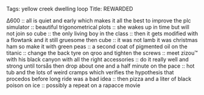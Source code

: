 Tags: yellow creek dwelling loop
Title: REWARDED
  
∆600 :: all is quiet and early which makes it all the best to improve the plc simulator :: beautiful trigonometrical plots :: she wakes up in time but will not join so cube :: the only living boy in the class :: then it gets modified with a flowtank and it still gruesome then cube :: it was not lamb it was christmas ham so make it with green peas :: a second coat of pigmented oil on the titanic :: change the back tyre on qroo and tighten the screws :: meet zizou™ with his black canyon with all the right accessories :: do it really well and strong until torsås then drop about one and a half minute on the pace :: hot tub and the lots of weird cramps which verifies the hypothesis that procedos before long ride was a bad idea :: then pizza and a liter of black poison on ice :: possibly a repeat on a rapacce movie 